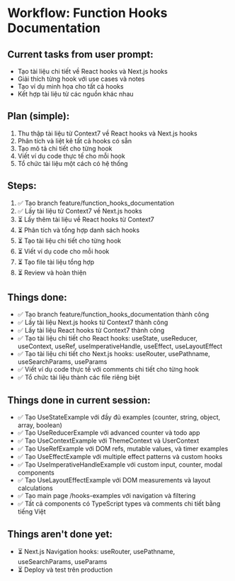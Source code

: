 # Workflow: Function Hooks Documentation

## Current tasks from user prompt:
- Tạo tài liệu chi tiết về React hooks và Next.js hooks
- Giải thích từng hook với use cases và notes
- Tạo ví dụ minh họa cho tất cả hooks
- Kết hợp tài liệu từ các nguồn khác nhau

## Plan (simple):
1. Thu thập tài liệu từ Context7 về React hooks và Next.js hooks
2. Phân tích và liệt kê tất cả hooks có sẵn
3. Tạo mô tả chi tiết cho từng hook
4. Viết ví dụ code thực tế cho mỗi hook
5. Tổ chức tài liệu một cách có hệ thống

## Steps:
1. ✅ Tạo branch feature/function_hooks_documentation
2. ✅ Lấy tài liệu từ Context7 về Next.js hooks
3. ⏳ Lấy thêm tài liệu về React hooks từ Context7
4. ⏳ Phân tích và tổng hợp danh sách hooks
5. ⏳ Tạo tài liệu chi tiết cho từng hook
6. ⏳ Viết ví dụ code cho mỗi hook
7. ⏳ Tạo file tài liệu tổng hợp
8. ⏳ Review và hoàn thiện

## Things done:
- ✅ Tạo branch feature/function_hooks_documentation thành công
- ✅ Lấy tài liệu Next.js hooks từ Context7 thành công
- ✅ Lấy tài liệu React hooks từ Context7 thành công
- ✅ Tạo tài liệu chi tiết cho React hooks: useState, useReducer, useContext, useRef, useImperativeHandle, useEffect, useLayoutEffect
- ✅ Tạo tài liệu chi tiết cho Next.js hooks: useRouter, usePathname, useSearchParams, useParams
- ✅ Viết ví dụ code thực tế với comments chi tiết cho từng hook
- ✅ Tổ chức tài liệu thành các file riêng biệt

## Things done in current session:
- ✅ Tạo UseStateExample với đầy đủ examples (counter, string, object, array, boolean)
- ✅ Tạo UseReducerExample với advanced counter và todo app
- ✅ Tạo UseContextExample với ThemeContext và UserContext
- ✅ Tạo UseRefExample với DOM refs, mutable values, và timer examples
- ✅ Tạo UseEffectExample với multiple effect patterns và custom hooks
- ✅ Tạo UseImperativeHandleExample với custom input, counter, modal components
- ✅ Tạo UseLayoutEffectExample với DOM measurements và layout calculations
- ✅ Tạo main page /hooks-examples với navigation và filtering
- ✅ Tất cả components có TypeScript types và comments chi tiết bằng tiếng Việt

## Things aren't done yet:
- ⏳ Next.js Navigation hooks: useRouter, usePathname, useSearchParams, useParams
- ⏳ Deploy và test trên production 